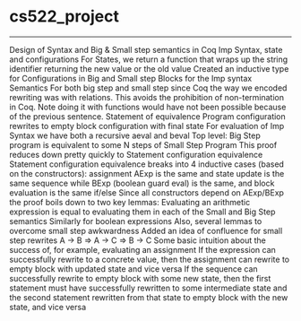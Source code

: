 # cs522_project

----

Design of Syntax and Big & Small step semantics in Coq
Imp Syntax, state and configurations
For States, we return a function that wraps up the string identifier returning the new value or the old value 
Created an inductive type for 
Configurations in Big and Small step
Blocks for the Imp syntax
Semantics
For both big step and small step since Coq the way we encoded rewriting was with relations. This avoids the prohibition of non-termination in Coq. Note doing it with functions would have not been possible because of the previous sentence.
Statement of equivalence
Program configuration rewrites to empty block configuration with final state
For evaluation of Imp Syntax we have both a recursive aeval and beval
Top level: Big Step program is equivalent to some N steps of Small Step Program
This proof reduces down pretty quickly to Statement configuration equivalence
Statement configuration equivalence breaks into 4 inductive cases (based on the constructors): 
assignment
AExp is the same and state update is the same
sequence
while
BExp (boolean guard eval) is the same, and block evaluation is the same
if/else
Since all constructors depend on AExp/BExp the proof boils down to two key lemmas:
Evaluating an arithmetic expression is equal to evaluating them in each of the Small and Big Step semantics
Similarly for boolean expressions
Also, several lemmas to overcome small step awkwardness
Added an idea of confluence for small step rewrites
A -> B => A -> C => B -> C
Some basic intuition about the success of, for example, evaluating an assignment
If the expression can successfully rewrite to a concrete value, then the assignment can rewrite to empty block with updated state and vice versa
If the sequence can successfully rewrite to empty block with some new state, then the first statement must have successfully rewritten to some intermediate state and the second statement rewritten from that state to empty block with the new state, and vice versa

